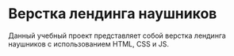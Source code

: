# Верстка лендинга наушников

Данный учебный проект представляет собой верстка лендинга наушников с использованием HTML, CSS и JS.